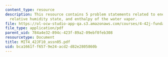 ```yaml
---
content_type: resource
description: This resource contains 5 problem statements related to energy requirement,
  relative humidity state, and enthalpy of the water vapor.
file: https://ol-ocw-studio-app-qa.s3.amazonaws.com/courses/4-42j-fundamentals-of-energy-in-buildings-fall-2010/bca1661ff6579e24acd2d82e2805860b_MIT4_42JF10_assn05.pdf
file_type: application/pdf
parent_uid: 784a4e32-894c-423f-89a2-09ebf0feb308
resourcetype: Document
title: MIT4_42JF10_assn05.pdf
uid: bca1661f-f657-9e24-acd2-d82e2805860b
---
```

